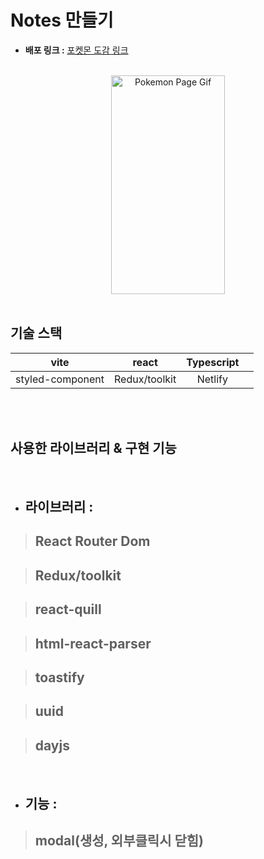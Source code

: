 <h1> Notes 만들기 </h1>

- **배포 링크 :** [포켓몬 도감 링크](채워넣기)

<br>

<div  align="center">
  <img width="60%" height="350px" src="채워넣기" alt="Pokemon Page Gif">
</div>

<br>

## 기술 스택

|       vite       |     react     | Typescript |     |
| :--------------: | :-----------: | :--------: | :-: |
| styled-component | Redux/toolkit |  Netlify   |     |

<br>
<br>

## 사용한 라이브러리 & 구현 기능

<br>

- ## 라이브러리 :
 > ## React Router Dom

> ## Redux/toolkit

> ## react-quill

> ## html-react-parser

> ## toastify

> ## uuid

> ## dayjs

<br>

- ## 기능 :

> ## modal(생성, 외부클릭시 닫힘)
